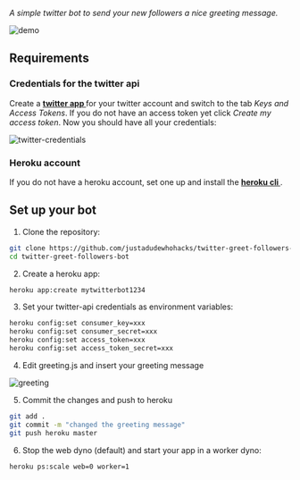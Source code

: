 *A simple twitter bot to send your new followers a nice greeting message.*

![demo](https://user-images.githubusercontent.com/31125521/35782557-f3dbd004-09f9-11e8-9fab-eaab504a7a1a.gif)

## Requirements

### Credentials for the twitter api

Create a <a href="https://apps.twitter.com"><b> twitter app </b></a> for your twitter account and switch to the tab *Keys and Access Tokens*. If you do not have an access token yet click *Create my access token*. Now you should have all your credentials:

![twitter-credentials](https://user-images.githubusercontent.com/31125521/35782141-f738728a-09f3-11e8-804c-00c8dec197c3.png)


### Heroku account
If you do not have a heroku account, set one up and install the <a href="https://devcenter.heroku.com/articles/heroku-cli#download-and-install"><b> heroku cli </b></a>.

## Set up your bot

1. Clone the repository:
``` bash
git clone https://github.com/justadudewhohacks/twitter-greet-followers-bot
cd twitter-greet-followers-bot
```

2. Create a heroku app:
``` bash
heroku app:create mytwitterbot1234
```

3. Set your twitter-api credentials as environment variables:
``` bash
heroku config:set consumer_key=xxx
heroku config:set consumer_secret=xxx
heroku config:set access_token=xxx
heroku config:set access_token_secret=xxx
```

4. Edit greeting.js and insert your greeting message

![greeting](https://user-images.githubusercontent.com/31125521/35782464-d2199f42-09f8-11e8-9966-f2db92ad423d.png)


5. Commit the changes and push to heroku
``` bash
git add .
git commit -m "changed the greeting message"
git push heroku master
```

6. Stop the web dyno (default) and start your app in a worker dyno:
``` bash
heroku ps:scale web=0 worker=1
```